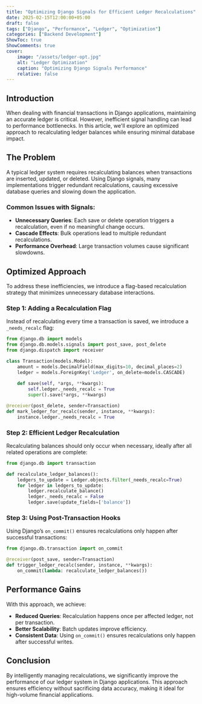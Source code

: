 ```yaml
---
title: "Optimizing Django Signals for Efficient Ledger Recalculations"
date: 2025-02-15T12:00:00+05:00
draft: false
tags: ["Django", "Performance", "Ledger", "Optimization"]
categories: ["Backend Development"]
ShowToc: true
ShowComments: true
cover:
    image: "/assets/ledger-opt.jpg"
    alt: "Ledger Optimization"
    caption: "Optimizing Django Signals Performance"
    relative: false
---
```


## Introduction

When dealing with financial transactions in Django applications, maintaining an accurate ledger is critical. However, inefficient signal handling can lead to performance bottlenecks. In this article, we'll explore an optimized approach to recalculating ledger balances while ensuring minimal database impact.

## The Problem

A typical ledger system requires recalculating balances when transactions are inserted, updated, or deleted. Using Django signals, many implementations trigger redundant recalculations, causing excessive database queries and slowing down the application.

### Common Issues with Signals:
- **Unnecessary Queries**: Each save or delete operation triggers a recalculation, even if no meaningful change occurs.
- **Cascade Effects**: Bulk operations lead to multiple redundant recalculations.
- **Performance Overhead**: Large transaction volumes cause significant slowdowns.

## Optimized Approach

To address these inefficiencies, we introduce a flag-based recalculation strategy that minimizes unnecessary database interactions.

### Step 1: Adding a Recalculation Flag

Instead of recalculating every time a transaction is saved, we introduce a `_needs_recalc` flag:

```python
from django.db import models
from django.db.models.signals import post_save, post_delete
from django.dispatch import receiver

class Transaction(models.Model):
    amount = models.DecimalField(max_digits=10, decimal_places=2)
    ledger = models.ForeignKey('Ledger', on_delete=models.CASCADE)
    
    def save(self, *args, **kwargs):
        self.ledger._needs_recalc = True
        super().save(*args, **kwargs)

@receiver(post_delete, sender=Transaction)
def mark_ledger_for_recalc(sender, instance, **kwargs):
    instance.ledger._needs_recalc = True
```

### Step 2: Efficient Ledger Recalculation

Recalculating balances should only occur when necessary, ideally after all related operations are complete:

```python
from django.db import transaction

def recalculate_ledger_balances():
    ledgers_to_update = Ledger.objects.filter(_needs_recalc=True)
    for ledger in ledgers_to_update:
        ledger.recalculate_balance()
        ledger._needs_recalc = False
        ledger.save(update_fields=['balance'])
```

### Step 3: Using Post-Transaction Hooks

Using Django’s `on_commit()` ensures recalculations only happen after successful transactions:

```python
from django.db.transaction import on_commit

@receiver(post_save, sender=Transaction)
def trigger_ledger_recalc(sender, instance, **kwargs):
    on_commit(lambda: recalculate_ledger_balances())
```

## Performance Gains

With this approach, we achieve:
- **Reduced Queries**: Recalculation happens once per affected ledger, not per transaction.
- **Better Scalability**: Batch updates improve efficiency.
- **Consistent Data**: Using `on_commit()` ensures recalculations only happen after successful writes.

## Conclusion

By intelligently managing recalculations, we significantly improve the performance of our ledger system in Django applications. This approach ensures efficiency without sacrificing data accuracy, making it ideal for high-volume financial applications.

